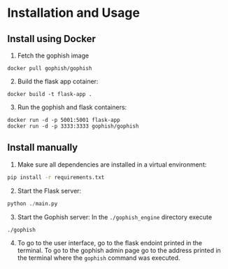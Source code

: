 # Installation and Usage

## Install using Docker

1. Fetch the gophish image
```
docker pull gophish/gophish
```
2. Build the flask app cotainer:
```
docker build -t flask-app .
```
3. Run the gophish and flask containers:
```
docker run -d -p 5001:5001 flask-app
docker run -d -p 3333:3333 gophish/gophish
```

## Install manually

1. Make sure all dependencies are installed in a virtual environment:
```bash
pip install -r requirements.txt
```

2. Start the Flask server:
```python
python ./main.py
```

3. Start the Gophish server:
In the `./gophish_engine` directory execute
```bash
./gophish
```

4. To go to the user interface, go to the flask endoint printed in the terminal. To go to the gophish admin page go to the address printed in the terminal where the `gophish` command was executed.
